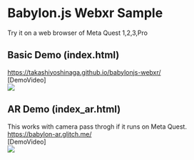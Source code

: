 # Babylon.js Webxr Sample

Try it on a web browser of Meta Quest 1,2,3,Pro<br>
## Basic Demo (index.html)
https://takashiyoshinaga.github.io/babylonjs-webxr/
<br>
[DemoVideo]<br>
[![](https://img.youtube.com/vi/MyY8gUxv0vA/0.jpg)](https://www.youtube.com/watch?v=MyY8gUxv0vA)


## AR Demo (index_ar.html)
This works with camera pass throgh if it runs on Meta Quest. <br>
https://babylon-ar.glitch.me/
<br>
[DemoVideo] <br>
[![](https://img.youtube.com/vi/zlGmVXbXVvs&feature=youtu.be/0.jpg)](https://www.youtube.com/watch?v=zlGmVXbXVvs&feature=youtu.be)
